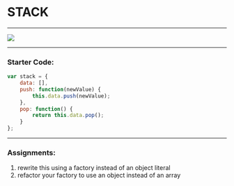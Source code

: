 # STACK
___
![](http://static.flickr.com/1350/1490540282_c96252968c.jpg)
___
### Starter Code:
```javascript
var stack = {
	data: [],
	push: function(newValue) {
		this.data.push(newValue);
	},
	pop: function() {
		return this.data.pop();
	}
};
```
___
### Assignments:
1.  rewrite this using a factory instead of an object literal
2.  refactor your factory to use an object instead of an array